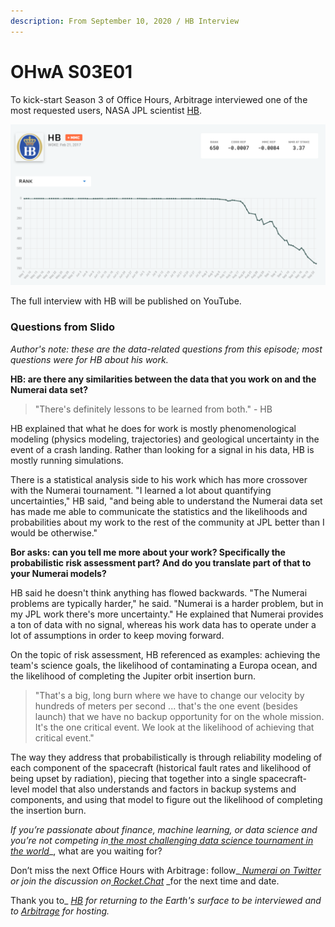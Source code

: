```yaml
---
description: From September 10, 2020 / HB Interview
---
```


# OHwA S03E01

To kick-start Season 3 of Office Hours, Arbitrage interviewed one of the most requested users, NASA JPL scientist [HB](https://numer.ai/hb).

![You could say his model spent some time in the #1 spot](../../../.gitbook/assets/hb.png)

The full interview with HB will be published on YouTube.

### Questions from Slido

_Author's note: these are the data-related questions from this episode; most questions were for HB about his work._

**HB: are there any similarities between the data that you work on and the Numerai data set?**

> "There's definitely lessons to be learned from both." - HB

HB explained that what he does for work is mostly phenomenological modeling (physics modeling, trajectories) and geological uncertainty in the event of a crash landing. Rather than looking for a signal in his data, HB is mostly running simulations.

There is a statistical analysis side to his work which has more crossover with the Numerai tournament. "I learned a lot about quantifying uncertainties," HB said, "and being able to understand the Numerai data set has made me able to communicate the statistics and the likelihoods and probabilities about my work to the rest of the community at JPL better than I would be otherwise."

**Bor asks: can you tell me more about your work? Specifically the probabilistic risk assessment part? And do you translate part of that to your Numerai models?**

HB said he doesn't think anything has flowed backwards. "The Numerai problems are typically harder," he said. "Numerai is a harder problem, but in my JPL work there's more uncertainty." He explained that Numerai provides a ton of data with no signal, whereas his work data has to operate under a lot of assumptions in order to keep moving forward.

On the topic of risk assessment, HB referenced as examples: achieving the team's science goals, the likelihood of contaminating a Europa ocean, and the likelihood of completing the Jupiter orbit insertion burn.

> "That's a big, long burn where we have to change our velocity by hundreds of meters per second ... that's the one event (besides launch) that we have no backup opportunity for on the whole mission. It's the one critical event. We look at the likelihood of achieving that critical event."

The way they address that probabilistically is through reliability modeling of each component of the spacecraft (historical fault rates and likelihood of being upset by radiation), piecing that together into a single spacecraft-level model that also understands and factors in backup systems and components, and using that model to figure out the likelihood of completing the insertion burn.

_If you’re passionate about finance, machine learning, or data science and you’re not competing in_[ _the most challenging data science tournament in the world_](https://numer.ai/tournament)\_, what are you waiting for?

Don’t miss the next Office Hours with Arbitrage : follow\_[ _Numerai on Twitter_](http://twitter.com/numerai) _or join the discussion on_[ _Rocket.Chat_](https://community.numer.ai/home) \_for the next time and date.

Thank you to\_ [_HB_](https://numer.ai/hb) _for returning to the Earth's surface to be interviewed_ _and to_ [_Arbitrage_](https://numer.ai/arbitrage) _for hosting._
